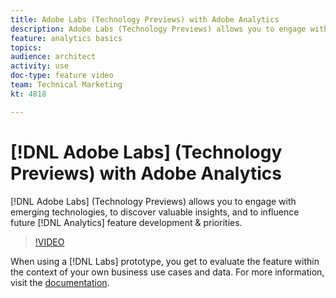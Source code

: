 ```yaml
---
title: Adobe Labs (Technology Previews) with Adobe Analytics
description: Adobe Labs (Technology Previews) allows you to engage with emerging technologies, to discover valuable insights, and to influence future Analytics feature development & priorities.
feature: analytics basics
topics: 
audience: architect
activity: use
doc-type: feature video
team: Technical Marketing
kt: 4818

---
```


# [!DNL Adobe Labs] (Technology Previews) with Adobe Analytics

[!DNL Adobe Labs] (Technology Previews) allows you to engage with emerging technologies, to discover valuable insights, and to influence future [!DNL Analytics] feature development & priorities.

>[!VIDEO](https://video.tv.adobe.com/v/32841/?quality=12)

When using a [!DNL Labs] prototype, you get to evaluate the feature within the context of your own business use cases and data.
For more information, visit the [documentation](https://docs.adobe.com/content/help/en/analytics/analyze/tech-previews/overview.html).
